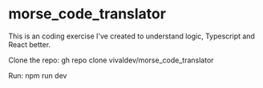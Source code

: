 # morse_code_translator

This is an coding exercise I've created to understand logic, Typescript and React better. 

Clone the repo:
gh repo clone vivaldev/morse_code_translator 

Run:
npm run dev

